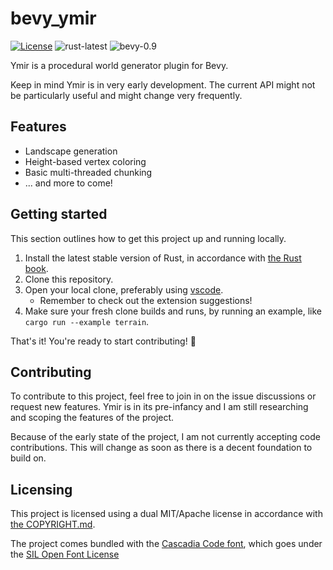 <!-- SPDX-License-Identifier: MIT OR Apache-2.0 -->

# bevy_ymir
[![License](https://img.shields.io/badge/license-MIT%2FApache--2.0-informational)](COPYRIGHT.md)
![rust-latest](https://img.shields.io/badge/rust-stable-orange)
![bevy-0.9](https://img.shields.io/badge/bevy-0.9-lightgray)

Ymir is a procedural world generator plugin for Bevy.

Keep in mind Ymir is in very early development. The current API might not be particularly useful and might change very frequently.

## Features
* Landscape generation
* Height-based vertex coloring
* Basic multi-threaded chunking
* ... and more to come!

## Getting started

This section outlines how to get this project up and running locally.

1. Install the latest stable version of Rust, in accordance with [the Rust book](https://doc.rust-lang.org/book/ch01-01-installation.html).
2. Clone this repository.
3. Open your local clone, preferably using [vscode](https://code.visualstudio.com). 
    - Remember to check out the extension suggestions!
4. Make sure your fresh clone builds and runs, by running an example, like `cargo run --example terrain`.

That's it! You're ready to start contributing! 💪

## Contributing
To contribute to this project, feel free to join in on the issue discussions or request new features. Ymir is in its pre-infancy and I am still researching and scoping the features of the project.

Because of the early state of the project, I am not currently accepting code contributions. This will change as soon as there is a decent foundation to build on.

## Licensing
This project is licensed using a dual MIT/Apache license in accordance with [the COPYRIGHT.md](COPYRIGHT.md).

The project comes bundled with the [Cascadia Code font](https://github.com/microsoft/cascadia-code), which goes under the [SIL Open Font License](https://github.com/microsoft/cascadia-code/blob/main/LICENSE)
